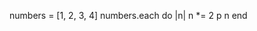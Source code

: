 <!-- How could you create a new array which contains each number multiplied by 2? -->

numbers = [1, 2, 3, 4]
numbers.each do |n| n *= 2
   p n
end
